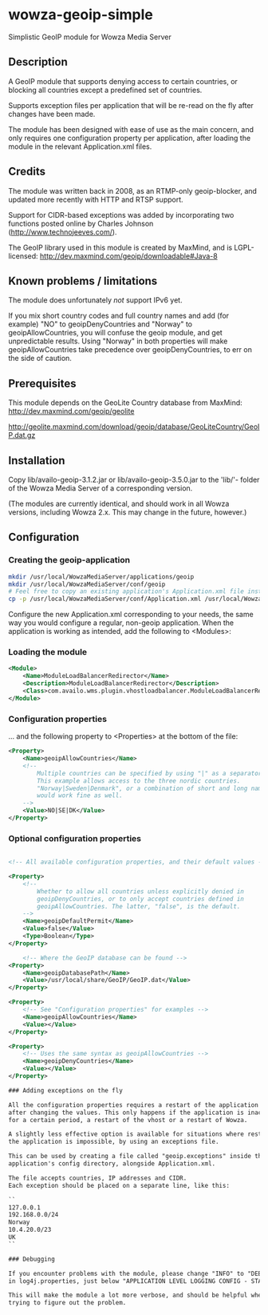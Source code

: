 # wowza-geoip-simple

Simplistic GeoIP module for Wowza Media Server

## Description

A GeoIP module that supports denying access to certain countries, or blocking
all countries except a predefined set of countries.

Supports exception files per application that will be re-read on the fly
after changes have been made.

The module has been designed with ease of use as the main concern, and
only requires one configuration property per application, after loading the
module in the relevant Application.xml files.

## Credits

The module was written back in 2008, as an RTMP-only geoip-blocker, and
updated more recently with HTTP and RTSP support.

Support for CIDR-based exceptions was added by incorporating two functions
posted online by Charles Johnson (http://www.technojeeves.com/).

The GeoIP library used in this module is created by MaxMind, and is
LGPL-licensed: http://dev.maxmind.com/geoip/downloadable#Java-8

## Known problems / limitations

The module does unfortunately *not* support IPv6 yet.

If you mix short country codes and full country names and add (for example)
"NO" to geoipDenyCountries and "Norway" to geoipAllowCountries, you will
confuse the geoip module, and get unpredictable results.
Using "Norway" in both properties will make geoipAllowCountries take
precedence over geoipDenyCountries, to err on the side of caution.

## Prerequisites

This module depends on the GeoLite Country database from MaxMind:
http://dev.maxmind.com/geoip/geolite

http://geolite.maxmind.com/download/geoip/database/GeoLiteCountry/GeoIP.dat.gz

## Installation

Copy lib/availo-geoip-3.1.2.jar or lib/availo-geoip-3.5.0.jar to the 'lib/'-
folder of the Wowza Media Server of a corresponding version.

(The modules are currently identical, and should work in all Wowza versions,
including Wowza 2.x. This may change in the future, however.)

## Configuration

### Creating the geoip-application

```bash
mkdir /usr/local/WowzaMediaServer/applications/geoip
mkdir /usr/local/WowzaMediaServer/conf/geoip
# Feel free to copy an existing application's Application.xml file instead
cp -p /usr/local/WowzaMediaServer/conf/Application.xml /usr/local/WowzaMediaServer/conf/geoip
```

Configure the new Application.xml corresponding to your needs, the same way
you would configure a regular, non-geoip application.
When the application is working as intended, add the following to &lt;Modules&gt;:

### Loading the module

```xml
<Module>
	<Name>ModuleLoadBalancerRedirector</Name>
	<Description>ModuleLoadBalancerRedirector</Description>
	<Class>com.availo.wms.plugin.vhostloadbalancer.ModuleLoadBalancerRedirector</Class>
</Module>
```

### Configuration properties
... and the following property to &lt;Properties&gt; at the bottom of the file:

```xml
<Property>
	<Name>geoipAllowCountries</Name>
	<!--
		Multiple countries can be specified by using "|" as a separator
		This example allows access to the three nordic countries.
		"Norway|Sweden|Denmark", or a combination of short and long names
		would work fine as well.
	-->
	<Value>NO|SE|DK</Value>
</Property>
```

### Optional configuration properties

```xml

<!-- All available configuration properties, and their default values -->

<Property>
	<!--
		Whether to allow all countries unless explicitly denied in
		geoipDenyCountries, or to only accept countries defined in
		geoipAllowCountries. The latter, "false", is the default.
	-->
	<Name>geoipDefaultPermit</Name>
	<Value>false</Value>
	<Type>Boolean</Type>
</Property>

	<!-- Where the GeoIP database can be found -->
<Property>
	<Name>geoipDatabasePath</Name>
	<Value>/usr/local/share/GeoIP/GeoIP.dat</Value>
</Property>

<Property>
	<!-- See "Configuration properties" for examples -->
	<Name>geoipAllowCountries</Name>
	<Value></Value>
</Property>

<Property>
	<!-- Uses the same syntax as geoipAllowCountries -->
	<Name>geoipDenyCountries</Name>
	<Value></Value>
</Property>

### Adding exceptions on the fly

All the configuration properties requires a restart of the application
after changing the values. This only happens if the application is inactive
for a certain period, a restart of the vhost or a restart of Wowza.

A slightly less effective option is available for situations where restarting
the application is impossible, by using an exceptions file.

This can be used by creating a file called "geoip.exceptions" inside the
application's config directory, alongside Application.xml.

The file accepts countries, IP addresses and CIDR.
Each exception should be placed on a separate line, like this:

``
127.0.0.1
192.168.0.0/24
Norway
10.4.20.0/23
UK
``

### Debugging

If you encounter problems with the module, please change "INFO" to "DEBUG"
in log4j.properties, just below "APPLICATION LEVEL LOGGING CONFIG - START"

This will make the module a lot more verbose, and should be helpful when
trying to figure out the problem.

